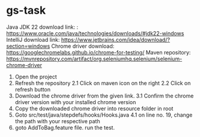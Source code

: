 # gs-task
Java JDK 22 download link: : https://www.oracle.com/java/technologies/downloads/#jdk22-windows
IntelliJ download link: https://www.jetbrains.com/idea/download/?section=windows
Chrome driver download: https://googlechromelabs.github.io/chrome-for-testing/
Maven repository: https://mvnrepository.com/artifact/org.seleniumhq.selenium/selenium-chrome-driver

1. Open the project
2. Refresh the repository
	2.1 Click on maven icon on the right
	2.2 Click on refresh button
3. Download the chrome driver from the given link.
	3.1 Confirm the chrome driver version with your installed chrome version
4. Copy the downloaded chrome driver into resource folder in root
5. Goto src/test/java/stepdefs/hooks/Hooks.java
	4.1 on line no. 19, change the path with your respective path
6. goto AddToBag.feature file. run the test. 